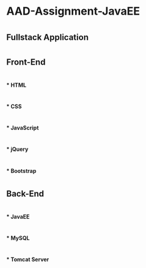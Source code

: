 # AAD-Assignment-JavaEE
# <h2>Fullstack Application</h2>

# <h2>Front-End</h2>

# <h4>* HTML</h4>
# <h4>* CSS</h4>
# <h4>* JavaScript</h4>
# <h4>* jQuery</h4>
# <h4>* Bootstrap</h4>

# <h2>Back-End</h2>

# <h4>* JavaEE</h4>
# <h4>* MySQL</h4>
# <h4>* Tomcat Server</h4>